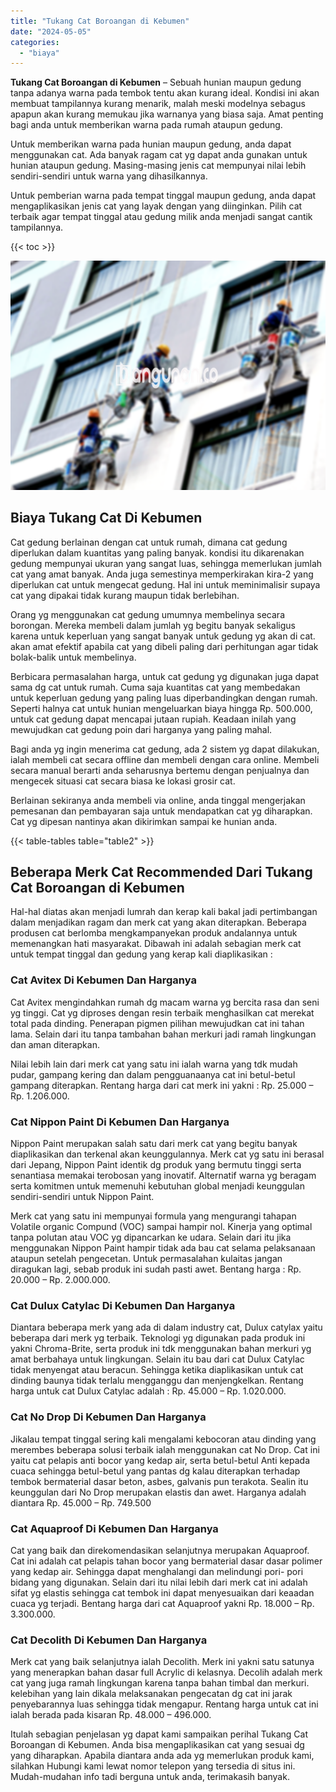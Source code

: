 ```yaml
---
title: "Tukang Cat Boroangan di Kebumen"
date: "2024-05-05"
categories: 
  - "biaya"
---
```


**Tukang Cat Boroangan di Kebumen** – Sebuah hunian maupun gedung tanpa adanya warna pada tembok tentu akan kurang ideal. Kondisi ini akan membuat tampilannya kurang menarik, malah meski modelnya sebagus apapun akan kurang memukau jika warnanya yang biasa saja. Amat penting bagi anda untuk memberikan warna pada rumah ataupun gedung.

Untuk memberikan warna pada hunian maupun gedung, anda dapat menggunakan cat. Ada banyak ragam cat yg dapat anda gunakan untuk hunian ataupun gedung. Masing-masing jenis cat mempunyai nilai lebih sendiri-sendiri untuk warna yang dihasilkannya.

Untuk pemberian warna pada tempat tinggal maupun gedung, anda dapat mengaplikasikan jenis cat yang layak dengan yang diinginkan. Pilih cat terbaik agar tempat tinggal atau gedung milik anda menjadi sangat cantik tampilannya.

{{< toc >}}

![Tukang Cat Boroangan di Kebumen](/images/jasa-cat-murah07.png)

## Biaya Tukang Cat Di Kebumen

Cat gedung berlainan dengan cat untuk rumah, dimana cat gedung diperlukan dalam kuantitas yang paling banyak. kondisi itu dikarenakan gedung mempunyai ukuran yang sangat luas, sehingga memerlukan jumlah cat yang amat banyak. Anda juga semestinya memperkirakan kira-2 yang diperlukan cat untuk mengecat gedung. Hal ini untuk meminimalisir supaya cat yang dipakai tidak kurang maupun tidak berlebihan.

Orang yg menggunakan cat gedung umumnya membelinya secara borongan. Mereka membeli dalam jumlah yg begitu banyak sekaligus karena untuk keperluan yang sangat banyak untuk gedung yg akan di cat. akan amat efektif apabila cat yang dibeli paling dari perhitungan agar tidak bolak-balik untuk membelinya.

Berbicara permasalahan harga, untuk cat gedung yg digunakan juga dapat sama dg cat untuk rumah. Cuma saja kuantitas cat yang membedakan untuk keperluan gedung yang paling luas diperbandingkan dengan rumah. Seperti halnya cat untuk hunian mengeluarkan biaya hingga Rp. 500.000, untuk cat gedung dapat mencapai jutaan rupiah. Keadaan inilah yang mewujudkan cat gedung poin dari harganya yang paling mahal.

Bagi anda yg ingin menerima cat gedung, ada 2 sistem yg dapat dilakukan, ialah membeli cat secara offline dan membeli dengan cara online. Membeli secara manual berarti anda seharusnya bertemu dengan penjualnya dan mengecek situasi cat secara biasa ke lokasi grosir cat.

Berlainan sekiranya anda membeli via online, anda tinggal mengerjakan pemesanan dan pembayaran saja untuk mendapatkan cat yg diharapkan. Cat yg dipesan nantinya akan dikirimkan sampai ke hunian anda.

{{< table-tables table="table2" >}}

## Beberapa Merk Cat Recommended Dari Tukang Cat Boroangan di Kebumen

Hal-hal diatas akan menjadi lumrah dan kerap kali bakal jadi pertimbangan dalam menjadikan ragam dan merk cat yang akan diterapkan. Beberapa produsen cat berlomba mengkampanyekan produk andalannya untuk memenangkan hati masyarakat. Dibawah ini adalah sebagian merk cat untuk tempat tinggal dan gedung yang kerap kali diaplikasikan :

### Cat Avitex Di Kebumen Dan Harganya

Cat Avitex mengindahkan rumah dg macam warna yg bercita rasa dan seni yg tinggi. Cat yg diproses dengan resin terbaik menghasilkan cat merekat total pada dinding. Penerapan pigmen pilihan mewujudkan cat ini tahan lama. Selain dari itu tanpa tambahan bahan merkuri jadi ramah lingkungan dan aman diterapkan.

Nilai lebih lain dari merk cat yang satu ini ialah warna yang tdk mudah pudar, gampang kering dan dalam pengguanaanya cat ini betul-betul gampang diterapkan. Rentang harga dari cat merk ini yakni : Rp. 25.000 – Rp. 1.206.000.

### Cat Nippon Paint Di Kebumen Dan Harganya

Nippon Paint merupakan salah satu dari merk cat yang begitu banyak diaplikasikan dan terkenal akan keunggulannya. Merk cat yg satu ini berasal dari Jepang, Nippon Paint identik dg produk yang bermutu tinggi serta senantiasa memakai terobosan yang inovatif. Alternatif warna yg beragam serta komitmen untuk memenuhi kebutuhan global menjadi keunggulan sendiri-sendiri untuk Nippon Paint.

Merk cat yang satu ini mempunyai formula yang mengurangi tahapan Volatile organic Compund (VOC) sampai hampir nol. Kinerja yang optimal tanpa polutan atau VOC yg dipancarkan ke udara. Selain dari itu jika menggunakan Nippon Paint hampir tidak ada bau cat selama pelaksanaan ataupun setelah pengecetan. Untuk permasalahan kulaitas jangan diragukan lagi, sebab produk ini sudah pasti awet. Bentang harga : Rp. 20.000 – Rp. 2.000.000.

### Cat Dulux Catylac Di Kebumen Dan Harganya

Diantara beberapa merk yang ada di dalam industry cat, Dulux catylax yaitu beberapa dari merk yg terbaik. Teknologi yg digunakan pada produk ini yakni Chroma-Brite, serta produk ini tdk menggunakan bahan merkuri yg amat berbahaya untuk lingkungan. Selain itu bau dari cat Dulux Catylac tidak menyengat atau beracun. Sehingga ketika diaplikasikan untuk cat dinding baunya tidak terlalu mengganggu dan menjengkelkan. Rentang harga untuk cat Dulux Catylac adalah : Rp. 45.000 – Rp. 1.020.000.

### Cat No Drop Di Kebumen Dan Harganya

Jikalau tempat tinggal sering kali mengalami kebocoran atau dinding yang merembes beberapa solusi terbaik ialah menggunakan cat No Drop. Cat ini yaitu cat pelapis anti bocor yang kedap air, serta betul-betul Anti kepada cuaca sehingga betul-betul yang pantas dg kalau diterapkan terhadap tembok bermaterial dasar beton, asbes, galvanis pun terakota. Sealin itu keunggulan dari No Drop merupakan elastis dan awet. Harganya adalah diantara Rp. 45.000 – Rp. 749.500

### Cat Aquaproof Di Kebumen Dan Harganya

Cat yang baik dan direkomendasikan selanjutnya merupakan Aquaproof. Cat ini adalah cat pelapis tahan bocor yang bermaterial dasar dasar polimer yang kedap air. Sehingga dapat menghalangi dan melindungi pori- pori bidang yang digunakan. Selain dari itu nilai lebih dari merk cat ini adalah sifat yg elastis sehingga cat tembok ini dapat menyesuaikan dari keaadan cuaca yg terjadi. Bentang harga dari cat Aquaproof yakni Rp. 18.000 – Rp. 3.300.000.

### Cat Decolith Di Kebumen Dan Harganya

Merk cat yang baik selanjutnya ialah Decolith. Merk ini yakni satu satunya yang menerapkan bahan dasar full Acrylic di kelasnya. Decolih adalah merk cat yang juga ramah lingkungan karena tanpa bahan timbal dan merkuri. kelebihan yang lain dikala melaksanakan pengecatan dg cat ini jarak penyebarannya luas sehingga tidak mengapur. Rentang harga untuk cat ini ialah berada pada kisaran Rp. 48.000 – 496.000.

Itulah sebagian penjelasan yg dapat kami sampaikan perihal Tukang Cat Boroangan di Kebumen. Anda bisa mengaplikasikan cat yang sesuai dg yang diharapkan. Apabila diantara anda ada yg memerlukan produk kami, silahkan Hubungi kami lewat nomor telepon yang tersedia di situs ini. Mudah-mudahan info tadi berguna untuk anda, terimakasih banyak.
